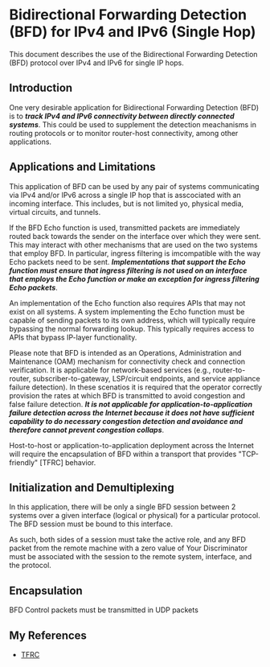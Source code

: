 # Bidirectional Forwarding Detection (BFD) for IPv4 and IPv6 (Single Hop)
  This document describes the use of the Bidirectional Forwarding Detection (BFD) protocol over IPv4 and IPv6 for single IP hops.
  
## Introduction
  One very desirable application for Bidirectional Forwarding Detection (BFD) is to **_track IPv4 and IPv6 connectivity between directly connected systems_**. This could be used to supplement the detection meachanisms in routing protocols or to monitor router-host connectivity, among other applications.
  
## Applications and Limitations
  This application of BFD can be used by any pair of systems communicating via IPv4 and/or IPv6 across a single IP hop that is asscociated with an incoming interface. This includes, but is not limited yo, physical media, virtual circuits, and tunnels.
  
  If the BFD Echo function is used, transmitted packets are immediately routed back towards the sender on the interface over which they were sent. This may interact with other mechanisms that are used on the two systems that employ BFD. In particular, ingress filtering is imcompatible with the way Echo packets need to be sent. **_Implementations that support the Echo function must ensure that ingress filtering is not used on an interface that employs the Echo function or make an exception for ingress filtering Echo packets_**.
  
  An implementation of the Echo function also requires APIs that may not exist on all systems. A system implementing the Echo function must be capable of sending packets to its own address, which will typically require bypassing the normal forwarding lookup. This typically requires access to APIs that bypass IP-layer functionality.
  
  Please note that BFD is intended as an Operations, Administration and Maintenance (OAM) mechanism for connectivity check and connection verification. It is applicable for network-based services (e.g., router-to-router, subscriber-to-gateway, LSP/circuit endpoints, and service appliance failure detection). In these scenatios it is required that the operator correctly provision the rates at which BFD is transmitted to avoid congestion and false failure detection. **_It is not applicable for application-to-application failure detection across the Internet because it does not have sufficient capability to do necessary congestion detection and avoidance and therefore cannot prevent congestion collaps_**. 
  
  Host-to-host or application-to-application deployment across the Internet will require the encapsulation of BFD within a transport that provides "TCP-friendly" [TFRC] behavior.
  
## Initialization and Demultiplexing 
  In this application, there will be only a single BFD session between 2 systems over a given interface (logical or physical) for a particular protocol. The BFD session must be bound to this interface.
  
  As such, both sides of a session must take the active role, and any BFD packet from the remote machine with a zero value of Your Discriminator must be associated with the session to the remote system, interface, and the protocol.
  
## Encapsulation
  BFD Control packets must be transmitted in UDP packets
  
  
  
  
  
  
  
  
  
  
  
  
  
  
## My References
  * [TFRC](https://baike.baidu.com/item/TFRC/6527816?fr=aladdin)
